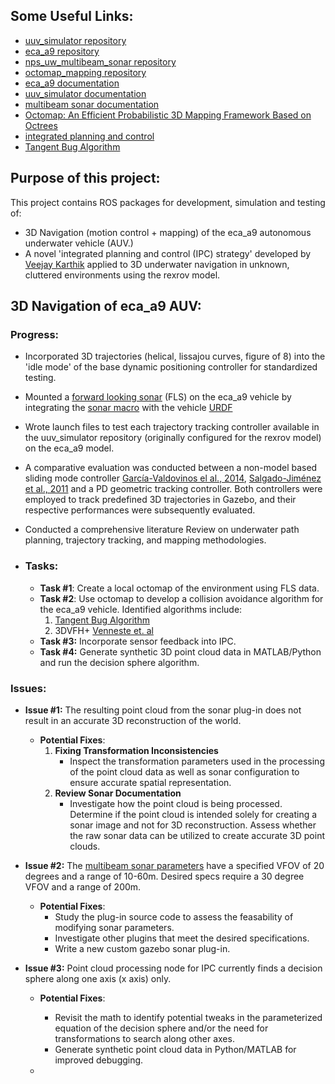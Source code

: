 ## Some Useful Links:

- [uuv_simulator repository](https://github.com/uuvsimulator/uuv_simulator)
- [eca_a9 repository](https://github.com/uuvsimulator/eca_a9)
- [nps_uw_multibeam_sonar repository](https://github.com/Field-Robotics-Lab/nps_uw_multibeam_sonar)
- [octomap_mapping repository](https://github.com/OctoMap/octomap_mapping)
- [eca_a9 documentation](https://uuvsimulator.github.io/packages/eca_a9/intro/)
- [uuv_simulator documentation](https://uuvsimulator.github.io/packages/uuv_simulator/intro/)
- [multibeam sonar documentation](https://field-robotics-lab.github.io/dave.doc/contents/dave_sensors/Multibeam-Forward-Looking-Sonar/)
- [Octomap: An Efficient Probabilistic 3D Mapping Framework Based on Octrees](https://octomap.github.io/)
- [integrated planning and control](https://www.veejaykarthik.com/research-work)
- [Tangent Bug Algorithm](https://maegantucker.com/projects/2018-04-01-me133b/)

## Purpose of this project:

This project contains ROS packages for development, simulation and testing of:

- 3D Navigation (motion control + mapping) of the eca_a9 autonomous underwater vehicle (AUV.)
- A novel 'integrated planning and control (IPC) strategy' developed by [Veejay Karthik](https://github.com/uuvsimulator/uuv_simulator) applied to 3D underwater navigation in unknown, cluttered environments using the rexrov model.

## 3D Navigation of eca_a9 AUV:
### Progress:

- Incorporated 3D trajectories (helical, lissajou curves, figure of 8) into the 'idle mode' of the base dynamic positioning controller for standardized testing.
- Mounted a [forward looking sonar](https://field-robotics-lab.github.io/dave.doc/contents/dave_sensors/Multibeam-Forward-Looking-Sonar/) (FLS) on the eca_a9 vehicle by integrating the [sonar macro]((https://github.com/Field-Robotics-Lab/nps_uw_multibeam_sonar/tree/main/urdf)) with the vehicle [URDF](url(https://github.com/uuvsimulator/eca_a9/tree/master/eca_a9_description/urdf))
- Wrote launch files to test each trajectory tracking controller available in the uuv_simulator repository (originally configured for the rexrov model) on the eca_a9 model.
- A comparative evaluation was conducted between a non-model based sliding mode controller  [García-Valdovinos el al., 2014](https://journals.sagepub.com/doi/full/10.5772/56810), [Salgado-Jiménez et al., 2011](https://cdn.intechopen.com/pdfs/15221.pdf) and a PD geometric tracking controller. Both controllers were employed to track predefined 3D trajectories in Gazebo, and their respective performances were subsequently evaluated.
- Conducted a comprehensive literature Review on underwater path planning, trajectory tracking, and mapping methodologies.
- 
  ### Tasks:

  - **Task #1**: Create a local octomap of the environment using FLS data.
  - **Task #2**: Use octomap to develop a collision avoidance algorithm for the eca_a9 vehicle. Identified algorithms include:
    1. [Tangent Bug Algorithm](https://maegantucker.com/projects/2018-04-01-me133b/)
    2. 3DVFH+ [Venneste et. al](https://ceur-ws.org/Vol-1319/morse14_paper_08.pdf)
  - **Task #3:** Incorporate sensor feedback into IPC.
  - **Task #4:** Generate synthetic 3D point cloud data in MATLAB/Python and run the decision sphere algorithm.

 ### Issues:

- **Issue #1:** The resulting point cloud from the sonar plug-in does not result in an accurate 3D reconstruction of the world.
  - **Potential Fixes**:
    1. **Fixing Transformation Inconsistencies**
       - Inspect the transformation parameters used in the processing of the point cloud data as well as sonar configuration to ensure accurate spatial representation.
    2. **Review Sonar Documentation**
       - Investigate how the point cloud is being processed. Determine if the point cloud is intended solely for creating a sonar image and not for 3D reconstruction. Assess whether the raw sonar data can be utilized to create accurate 3D point clouds.

- **Issue #2:** The [multibeam sonar parameters](https://field-robotics-lab.github.io/dave.doc/contents/dave_sensors/Multibeam-Forward-Looking-Sonar/#parameters) have a specified VFOV of 20 degrees and a range of 10-60m. Desired specs require a 30 degree VFOV and a range of 200m.   
  - **Potential Fixes**:
    - Study the plug-in source code to assess the feasability of modifying sonar parameters. 
    - Investigate other plugins that meet the desired specifications.
    - Write a new custom gazebo sonar plug-in.

- **Issue #3:** Point cloud processing node for IPC currently finds a decision sphere along one axis (x axis) only.
  - **Potential Fixes**:
    - Revisit the math to identify potential tweaks in the parameterized equation of the decision sphere and/or the need for transformations to search along other axes.
    - Generate synthetic point cloud data in Python/MATLAB for improved debugging.
   




  
  - 








